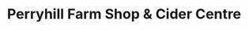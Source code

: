 ---
title: "Perryhill Farm Shop & Cider Centre"
url: /hartfield/perryhill-farm-shop-and-cider-centre/
shop: greengrocer
---